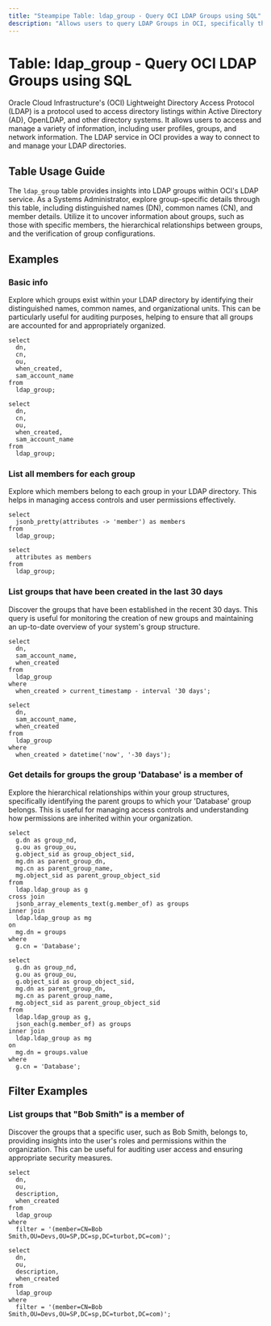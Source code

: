 ```yaml
---
title: "Steampipe Table: ldap_group - Query OCI LDAP Groups using SQL"
description: "Allows users to query LDAP Groups in OCI, specifically the group DN, CN, and member details, providing insights into group configurations and membership."
---
```


# Table: ldap_group - Query OCI LDAP Groups using SQL

Oracle Cloud Infrastructure's (OCI) Lightweight Directory Access Protocol (LDAP) is a protocol used to access directory listings within Active Directory (AD), OpenLDAP, and other directory systems. It allows users to access and manage a variety of information, including user profiles, groups, and network information. The LDAP service in OCI provides a way to connect to and manage your LDAP directories.

## Table Usage Guide

The `ldap_group` table provides insights into LDAP groups within OCI's LDAP service. As a Systems Administrator, explore group-specific details through this table, including distinguished names (DN), common names (CN), and member details. Utilize it to uncover information about groups, such as those with specific members, the hierarchical relationships between groups, and the verification of group configurations.

## Examples

### Basic info
Explore which groups exist within your LDAP directory by identifying their distinguished names, common names, and organizational units. This can be particularly useful for auditing purposes, helping to ensure that all groups are accounted for and appropriately organized.

```sql+postgres
select
  dn,
  cn,
  ou,
  when_created,
  sam_account_name
from
  ldap_group;
```

```sql+sqlite
select
  dn,
  cn,
  ou,
  when_created,
  sam_account_name
from
  ldap_group;
```

### List all members for each group
Explore which members belong to each group in your LDAP directory. This helps in managing access controls and user permissions effectively.

```sql+postgres
select
  jsonb_pretty(attributes -> 'member') as members
from
  ldap_group;
```

```sql+sqlite
select
  attributes as members
from
  ldap_group;
```
### List groups that have been created in the last 30 days
Discover the groups that have been established in the recent 30 days. This query is useful for monitoring the creation of new groups and maintaining an up-to-date overview of your system's group structure.

```sql+postgres
select
  dn,
  sam_account_name,
  when_created
from
  ldap_group
where
  when_created > current_timestamp - interval '30 days';
```

```sql+sqlite
select
  dn,
  sam_account_name,
  when_created
from
  ldap_group
where
  when_created > datetime('now', '-30 days');
```

### Get details for groups the group 'Database' is a member of
Explore the hierarchical relationships within your group structures, specifically identifying the parent groups to which your 'Database' group belongs. This is useful for managing access controls and understanding how permissions are inherited within your organization.

```sql+postgres
select
  g.dn as group_nd,
  g.ou as group_ou,
  g.object_sid as group_object_sid,
  mg.dn as parent_group_dn,
  mg.cn as parent_group_name,
  mg.object_sid as parent_group_object_sid
from
  ldap.ldap_group as g
cross join
  jsonb_array_elements_text(g.member_of) as groups
inner join
  ldap.ldap_group as mg
on
  mg.dn = groups
where
  g.cn = 'Database';
```

```sql+sqlite
select
  g.dn as group_nd,
  g.ou as group_ou,
  g.object_sid as group_object_sid,
  mg.dn as parent_group_dn,
  mg.cn as parent_group_name,
  mg.object_sid as parent_group_object_sid
from
  ldap.ldap_group as g,
  json_each(g.member_of) as groups
inner join
  ldap.ldap_group as mg
on
  mg.dn = groups.value
where
  g.cn = 'Database';
```

## Filter Examples

### List groups that "Bob Smith" is a member of
Discover the groups that a specific user, such as Bob Smith, belongs to, providing insights into the user's roles and permissions within the organization. This can be useful for auditing user access and ensuring appropriate security measures.

```sql+postgres
select
  dn,
  ou,
  description,
  when_created
from
  ldap_group
where
  filter = '(member=CN=Bob Smith,OU=Devs,OU=SP,DC=sp,DC=turbot,DC=com)';
```

```sql+sqlite
select
  dn,
  ou,
  description,
  when_created
from
  ldap_group
where
  filter = '(member=CN=Bob Smith,OU=Devs,OU=SP,DC=sp,DC=turbot,DC=com)';
```